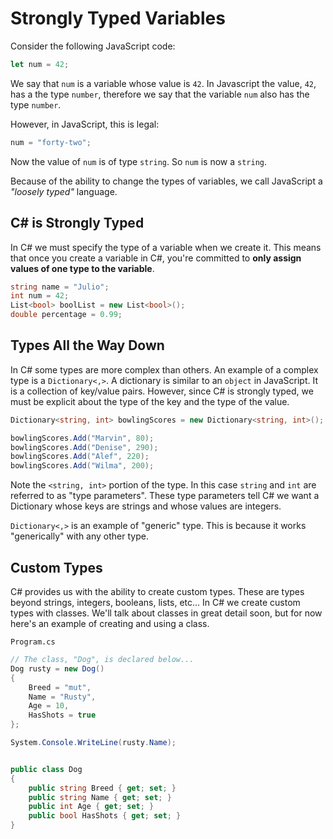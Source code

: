 # Strongly Typed Variables

Consider the following JavaScript code:

```js
let num = 42;
```

We say that `num` is a variable whose value is `42`. In Javascript the value, `42`, has a the type `number`, therefore we say that the variable `num` also has the type `number`.

However, in JavaScript, this is legal:

```js
num = "forty-two";
```

Now the value of `num` is of type `string`. So `num` is now a `string`.

Because of the ability to change the types of variables, we call JavaScript a _"loosely typed"_ language.

## C# is Strongly Typed

In C# we must specify the type of a variable when we create it. This means that once you create a variable in C#, you're committed to **only assign values of one type to the variable**.

```cs
string name = "Julio";
int num = 42;
List<bool> boolList = new List<bool>();
double percentage = 0.99;
```

## Types All the Way Down

In C# some types are more complex than others. An example of a complex type is a `Dictionary<,>`. A dictionary is similar to an `object` in JavaScript. It is a collection of key/value pairs. However, since C# is strongly typed, we must be explicit about the type of the key and the type of the value.

```cs
Dictionary<string, int> bowlingScores = new Dictionary<string, int>();

bowlingScores.Add("Marvin", 80);
bowlingScores.Add("Denise", 290);
bowlingScores.Add("Alef", 220);
bowlingScores.Add("Wilma", 200);
```

Note the `<string, int>` portion of the type. In this case `string` and `int` are referred to as "type parameters". These type parameters tell C# we want a Dictionary whose keys are strings and whose values are integers.

`Dictionary<,>` is an example of "generic" type. This is because it works "generically" with any other type.

## Custom Types

C# provides us with the ability to create custom types. These are types beyond strings, integers, booleans, lists, etc... In C# we create custom types with classes. We'll talk about classes in great detail soon, but for now here's an example of creating and using a class.

`Program.cs`

```cs
// The class, "Dog", is declared below...
Dog rusty = new Dog()
{
    Breed = "mut",
    Name = "Rusty",
    Age = 10,
    HasShots = true
};

System.Console.WriteLine(rusty.Name);


public class Dog
{
    public string Breed { get; set; }
    public string Name { get; set; }
    public int Age { get; set; }
    public bool HasShots { get; set; }
}
```
